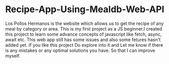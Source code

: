 # Recipe-App-Using-Mealdb-Web-API

Los Pollos Hermanos is the website which allows us to get the recipe of any meal by category or area.
This is my first project as a JS beginner.I created this project to learn some advance concepts of javascript like fetch, async, await etc.
This web app still has some issues and also some fetures hasn't added yet.
If you like this project Do explore into it and Let me know if there is any mistakes or any optimal solutions you have. So that I can improve myself.
